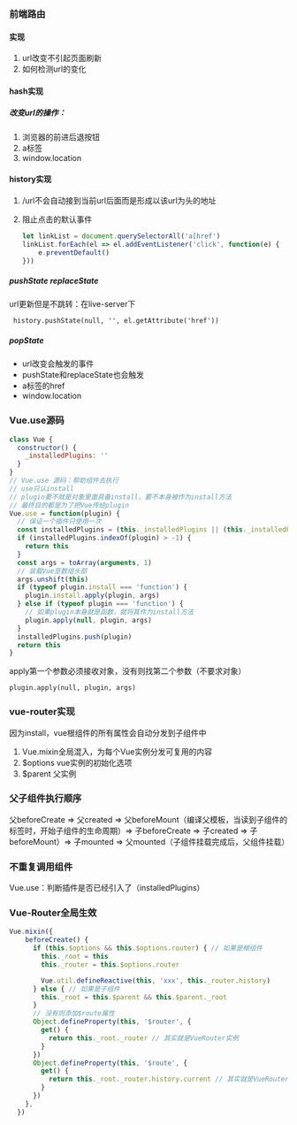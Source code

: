 ### 前端路由

#### 实现

1. url改变不引起页面刷新
2. 如何检测url的变化

#### hash实现

##### 改变url的操作：

1. 浏览器的前进后退按钮
2. a标签
3. window.location

#### history实现

1. /url不会自动接到当前url后面而是形成以该url为头的地址

2. 阻止点击的默认事件

   ```js
   let linkList = document.querySelectorAll('a[href')
   linkList.forEach(el => el.addEventListener('click', function(e) {
       e.preventDefault()
   }))
   ```



##### pushState replaceState

url更新但是不跳转：在live-server下

` history.pushState(null, '', el.getAttribute('href'))`

##### popState

- url改变会触发的事件
- pushState和replaceState也会触发
- a标签的href
- window.location

### Vue.use源码

```js
class Vue {
  constructor() {
    _installedPlugins: ''
  }
}
// Vue.use 源码：帮助组件去执行
// use只认install
// plugin要不就是对象里面具备install，要不本身被作为install方法
// 最终目的都是为了把Vue传给plugin
Vue.use = function(plugin) {
  // 保证一个插件只使用一次
  const installedPlugins = (this._installedPlugins || (this._installedPlugins = []))
  if (installedPlugins.indexOf(plugin) > -1) {
    return this
  }
  const args = toArray(arguments, 1)
  // 装载Vue至数组头部
  args.unshift(this)
  if (typeof plugin.install === 'function') {
    plugin.install.apply(plugin, args)
  } else if (typeof plugin === 'function') { 
    // 如果plugin本身就是函数，就将其作为install方法
    plugin.apply(null, plugin, args)
  }
  installedPlugins.push(plugin)
  return this
}
```

apply第一个参数必须接收对象，没有则找第二个参数（不要求对象）

`plugin.apply(null, plugin, args)`

### vue-router实现

因为install，vue根组件的所有属性会自动分发到子组件中

1. Vue.mixin全局混入，为每个Vue实例分发可复用的内容
2. $options vue实例的初始化选项
3. $parent 父实例

### 父子组件执行顺序

父beforeCreate => 父created => 父beforeMount（编译父模板，当读到子组件的标签时，开始子组件的生命周期）=> 子beforeCreate => 子created => 子beforeMount）=> 子mounted => 父mounted（子组件挂载完成后，父组件挂载）

### 不重复调用组件

Vue.use：判断插件是否已经引入了（installedPlugins）

### Vue-Router全局生效

```js
Vue.mixin({
    beforeCreate() {
      if (this.$options && this.$options.router) { // 如果是根组件
        this._root = this
        this._router = this.$options.router

        Vue.util.defineReactive(this, 'xxx', this._router.history)
      } else { // 如果是子组件
        this._root = this.$parent && this.$parent._root
      }
      // 没有则添加$route属性
      Object.defineProperty(this, '$router', {
        get() {
          return this._root._router // 其实就是VueRouter实例
        }
      })
      Object.defineProperty(this, '$route', {
        get() {
          return this._root._router.history.current // 其实就是VueRouter实例
        }
      })
    },
  })
```

